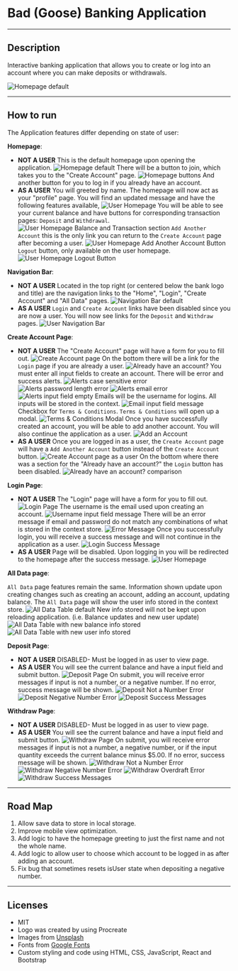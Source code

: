 # Bad (Goose) Banking Application

---

## **Description**

Interactive banking application that allows you to create or log into an account where you can make deposits or withdrawals.

![Homepage default](README-assets/homepage-default.png)

---

## **How to run**

The Application features differ depending on state of user:

**Homepage**:

- **NOT A USER**
  This is the default homepage upon opening the application.
  ![Homepage default](README-assets/homepage-default.png)
  There will be a button to join, which takes you to the "Create Account" page.
  ![Homepage buttons](README-assets/homepage-default-btns.png)
  And another button for you to log in if you already have an account.
- **AS A USER**
  You will greeted by name. The homepage will now act as your "profile" page. You will find an updated message and have the following features available,
  ![User Homepage](README-assets/homepage-user.png)
  You will be able to see your current balance and have buttons for corresponding transaction pages: `Deposit` and `Withdrawal`.
  ![User Homepage Balance and Transaction section](README-assets/homepage-user-btns-trans.png)
  `Add Another Account` this is the only link you can return to the `Create Account` page after becoming a user.
  ![User Homepage Add Another Account Button](README-assets/homepage-user-btns-addacc.png)
  `Logout` button, only available on the user homepage.
  ![User Homepage Logout Button](README-assets/logout-btn.png)

**Navigation Bar**:

- **NOT A USER**
  Located in the top right (or centered below the bank logo and title) are the navigation links to the "Home", "Login", "Create Account" and "All Data" pages.
  ![Navigation Bar default](README-assets/navbar-default.png)
- **AS A USER**
  `Login` and `Create Account` links have been disabled since you are now a user. You will now see links for the `Deposit` and `Withdraw` pages.
  ![User Navigation Bar](README-assets/navbar-user.png)

**Create Account Page**:

- **NOT A USER**
  The "Create Account" page will have a form for you to fill out.
  ![Create Account page](README-assets/create-acc-default.png)
  On the bottom there will be a link for the `Login` page if you are already a user.
  ![Already have an account?](README-assets/already-have-acc.png)
  You must enter all input fields to create an account. There will be error and success alerts.
  ![Alerts case sensitive error](README-assets/lowercase-name-error.png)
  ![Alerts password length error](README-assets/create-acc-pw-error.png)
  ![Alerts email error](README-assets/create-acc-email-error.png)
  ![Alerts input field empty](README-assets/input-field-req.png)
  Emails will be the username for logins. All inputs will be stored in the context.
  ![Email input field message](README-assets/create-acc-email-msg.png)
  Checkbox for `Terms & Conditions`. `Terms & Conditions` will open up a modal.
  ![Terms & Conditions Modal](README-assets/terms-modal.png)
  Once you have successfully created an account, you will be able to add another account. You will also continue the application as a user.
  ![Add an Account](README-assets/add-acc-btn.png)
- **AS A USER**
  Once you are logged in as a user, the `Create Account` page will have a `Add Another Account` button instead of the `Create Account` button.
  ![Create Account page as a user](README-assets/create-acc-comp.png)
  On the bottom where there was a section for the "Already have an account?" the `Login` button has been disabled.
  ![Already have an account? comparison](README-assets/create-acc-login-btn-comp.png)

**Login Page**:

- **NOT A USER**
  The "Login" page will have a form for you to fill out.
  ![Login Page](README-assets/login-page.png)
  The username is the email used upon creating an account.
  ![Username input field message](README-assets/login-username-reminder.png)
  There will be an error message if email and password do not match any combinations of what is stored in the context store.
  ![Error Message](README-assets/login-error.png)
  Once you successfully login, you will receive a success message and will not continue in the application as a user.
  ![Login Success Message](README-assets/login-succes.png)
- **AS A USER**
  Page will be disabled. Upon logging in you will be redirected to the homepage after the success message.
  ![User Homepage](README-assets/homepage-user.png)

**All Data page**:

`All Data` page features remain the same. Information shown update upon creating changes such as creating an account, adding an account, updating balance.
The `All Data` page will show the user info stored in the context store.
![All Data Table default](README-assets/alldata-default.png)
New info stored will not be kept upon reloading application. (i.e. Balance updates and new user update)
![All Data Table with new balance info stored](README-assets/alldata-balance-update.png)
![All Data Table with new user info stored](README-assets/alldata-user-update.png)

**Deposit Page**:

- **NOT A USER**
  DISABLED- Must be logged in as user to view page.
- **AS A USER**
  You will see the current balance and have a input field and submit button.
  ![Deposit Page](README-assets/deposit-default.png)
  On submit, you will receive error messages if input is not a number, or a negative number. If no error, success message will be shown.
  ![Deposit Not a Number Error](README-assets/d-NaN-error.png)
  ![Deposit Negative Number Error](README-assets/d-negnum-error.png)
  ![Deposit Success Messages](README-assets/deposit-success.png)

**Withdraw Page**:

- **NOT A USER**
  DISABLED- Must be logged in as user to view page.
- **AS A USER**
  You will see the current balance and have a input field and submit button.
  ![Withdraw Page](README-assets/withdraw-default.png)
  On submit, you will receive error messages if input is not a number, a negative number, or if the input quantity exceeds the current balance minus $5.00. If no error, success message will be shown.
  ![Withdraw Not a Number Error](README-assets/w-NaN-error.png)
  ![Withdraw Negative Number Error](README-assets/w-negnum-error.png)
  ![Withdraw Overdraft Error](README-assets/overdraft-error.png)
  ![Withdraw Success Messages](README-assets/withdraw-success.png)

---

## **Road Map**

1. Allow save data to store in local storage.
2. Improve mobile view optimization.
3. Add logic to have the homepage greeting to just the first name and not the whole name.
4. Add logic to allow user to choose which account to be logged in as after adding an account.
5. Fix bug that sometimes resets isUser state when depositing a negative number.

---

## **Licenses**

- MIT
- Logo was created by using Procreate
- Images from [Unsplash](https://unsplash.com/)
- Fonts from [Google Fonts](https://fonts.google.com/)
- Custom styling and code using HTML, CSS, JavaScript, React and Bootstrap
